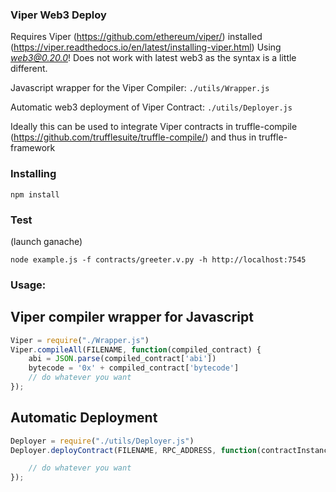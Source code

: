 ### Viper Web3 Deploy
Requires Viper (https://github.com/ethereum/viper/) installed (https://viper.readthedocs.io/en/latest/installing-viper.html)
Using *web3@0.20.0*! Does not work with latest web3 as the syntax is a little different.

Javascript wrapper for the Viper Compiler: `./utils/Wrapper.js`

Automatic web3 deployment of Viper Contract: `./utils/Deployer.js`

Ideally this can be used to integrate Viper contracts in truffle-compile (https://github.com/trufflesuite/truffle-compile/) and thus in truffle-framework

### Installing
```
npm install
```

### Test
(launch ganache)
```
node example.js -f contracts/greeter.v.py -h http://localhost:7545
```


### Usage:

## Viper compiler wrapper for Javascript
```javascript
Viper = require("./Wrapper.js")
Viper.compileAll(FILENAME, function(compiled_contract) {
	abi = JSON.parse(compiled_contract['abi'])
	bytecode = '0x' + compiled_contract['bytecode']
	// do whatever you want
});
```

## Automatic Deployment
```javascript
Deployer = require("./utils/Deployer.js")
Deployer.deployContract(FILENAME, RPC_ADDRESS, function(contractInstance) {

	// do whatever you want
});
```

